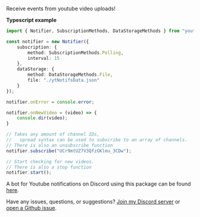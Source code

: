 Receive events from youtube video uploads!

**Typescript example**
```ts
import { Notifier, SubscriptionMethods, DataStorageMethods } from "youtube-notifs";

const notifier = new Notifier({
	subscription: {
		method: SubscriptionMethods.Polling,
		interval: 15
	},
	dataStorage: {
		method: DataStorageMethods.File,
		file: "./ytNotifsData.json"
	}
});

notifier.onError = console.error;

notifier.onNewVideo = (video) => {
	console.dir(video);
}

// Takes any amount of channel IDs,
//   spread syntax can be used to subscribe to an array of channels.
// There is also an unsubscribe function
notifier.subscribe("UCr9mtUZ7V3QfzGKleu_3CDw");

// Start checking for new videos.
// There is also a stop function
notifier.start();
```

A bot for Youtube notifications on Discord using this package can be found [here](https://github.com/James-Bennett-295/youtube_notifications_bot).

Have any issues, questions, or suggestions? [Join my Discord server](https://discord.com/invite/dcAwVFj2Pf) or [open a Github issue](https://github.com/James-Bennett-295/npm-youtube-notifs/issues/new).
